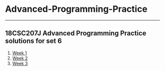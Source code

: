 # Advanced-Programming-Practice

<hr>

## 18CSC207J Advanced Programming Practice solutions for set 6


<ol>
  <li><a href="https://github.com/MainakRepositor/Advanced-Programming-Practice/tree/master/Week%201">Week 1</a></li>
  <li><a href="https://github.com/MainakRepositor/Advanced-Programming-Practice/tree/master/Week%202">Week 2</a></li>
  <li><a href="https://github.com/MainakRepositor/Advanced-Programming-Practice/tree/master/Week%203">Week 3</a></li>
</ol>
